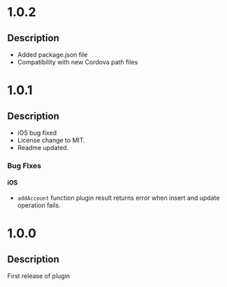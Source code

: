 # 1.0.2
## Description
- Added package.json file
- Compatibility with new Cordova path files

# 1.0.1
## Description
- iOS bug fixed 
- License change to MIT.
- Readme updated.

### Bug FIxes
#### iOS
- `addAccount` function plugin result returns error when insert and update operation fails.   

# 1.0.0
## Description
First release of plugin